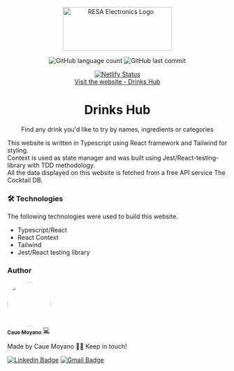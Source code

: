 <p align="center">
<img alt="RESA Electronics Logo" src="https://github.com/cauegarcia/drinks-hub/blob/main/public/drinks-hub-icon.svg" width="250" height="100">
</p>

<p align="center">

<img alt="GitHub language count" src="https://img.shields.io/github/languages/count/cauegarcia/drinks-hub">
<img alt="GitHub last commit" src="https://img.shields.io/github/last-commit/cauegarcia/drinks-hub">
</p>
<p align="center">
 <a href="https://resa-electronics.netlify.app/"><img alt="Netlify Status" src="https://api.netlify.com/api/v1/badges/c3ca9423-26b8-4268-89c9-661dc50d416c/deploy-status"></a><br>
 <a href="https://resa-electronics.netlify.app/">Visit the website - Drinks Hub</a>
</p>
<h1 align="center">Drinks Hub</h1>
<p align="center">Find any drink you'd like to try by names, ingredients or categories</p>
<p>This website is written in Typescript using React framework and Tailwind for styling.<br>
  Context is used as state manager and was built using Jest/React-testing-library with TDD methodology.<br>
  All the data displayed on this website is fetched from a free API service <a src='https://www.thecocktaildb.com/api.php'>The Cocktail DB</a>.
  </p>

### 🛠 Technologies

The following technologies were used to build this website.

- Typescript/React
- React Context
- Tailwind
- Jest/React testing library

### Author

<a href="#">
 <img style="border-radius: 50%;" src="https://github.com/cauegarcia.png" width="100px;" alt=""/>
 <br />
 <sub><b>Caue Moyano</b></sub></a> 
 <a href="#" title="Caue Moyano's Website">💻</a>


Made by Caue Moyano 👋🏽 Keep in touch!

[![Linkedin Badge](https://img.shields.io/badge/-Caue-blue?style=flat-square&logo=Linkedin&logoColor=white&link=https://www.linkedin.com/in/caue-garcia-moyano-758203142/)](https://www.linkedin.com/in/caue-garcia-moyano-758203142/) 
[![Gmail Badge](https://img.shields.io/badge/-cauegmoyano@gmail.com-c14438?style=flat-square&logo=Gmail&logoColor=white&link=mailto:cauegmoyano@gmail.com)](mailto:cauegmoyano@gmail.com)
